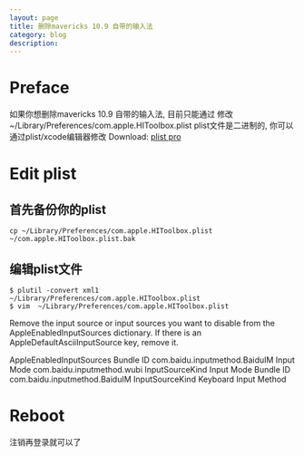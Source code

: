 ```yaml
---
layout: page
title: 删除mavericks 10.9 自带的输入法	
category: blog
description: 
---
```

# Preface
如果你想删除mavericks 10.9 自带的输入法, 目前只能通过 修改~/Library/Preferences/com.apple.HIToolbox.plist
plist文件是二进制的, 你可以通过plist/xcode编辑器修改
Download: [plist pro](http://pan.baidu.com/s/1dDEE0UH)

# Edit plist

## 首先备份你的plist 

	cp ~/Library/Preferences/com.apple.HIToolbox.plist ~/com.apple.HIToolbox.plist.bak

## 编辑plist文件

	$ plutil -convert xml1  ~/Library/Preferences/com.apple.HIToolbox.plist
	$ vim  ~/Library/Preferences/com.apple.HIToolbox.plist

Remove the input source or input sources you want to disable from the AppleEnabledInputSources dictionary. If there is an AppleDefaultAsciiInputSource key, remove it.

   <key>AppleEnabledInputSources</key>
    <array>
        <dict>
            <key>Bundle ID</key>
            <string>com.baidu.inputmethod.BaiduIM</string>
            <key>Input Mode</key>
            <string>com.baidu.inputmethod.wubi</string>
            <key>InputSourceKind</key>
            <string>Input Mode</string>
        </dict>
        <dict>
            <key>Bundle ID</key>
            <string>com.baidu.inputmethod.BaiduIM</string>
            <key>InputSourceKind</key>
            <string>Keyboard Input Method</string>
        </dict>
    </array>

# Reboot
注销再登录就可以了
